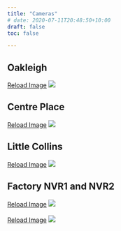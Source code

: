 ```yaml
---
title: "Cameras"
# date: 2020-07-11T20:48:50+10:00
draft: false
toc: false

---
```

<script type="text/javascript">
function reloadThisImage(id, imageURL) {
  var d = new Date();
  document.getElementById(id).src=imageURL+"?d="+d.getTime();
}
</script>

## Oakleigh
<!-- {{< figure src="http://oak-nvr.duckdns.org:8000/oak-nvr-image.jpeg" id="oak-nvr-image" >}} -->
<a href="javascript:reloadThisImage(`oak-nvr-image`, `http://oak-nvr.duckdns.org:8000/oak-nvr-image.jpeg`)">Reload Image</a>
<img src="http://oak-nvr.duckdns.org:8000/oak-nvr-image.jpeg" id="oak-nvr-image" />

## Centre Place
<!-- {{< figure src="http://b3cp.ddns.net:8000/cp-nvr-image.jpeg" >}}-->
<a href="javascript:reloadThisImage(`cp-nvr-image`,`http://b3cp.ddns.net:8000/cp-nvr-image.jpeg`)">Reload Image</a>
<img src="http://b3cp.ddns.net:8000/cp-nvr-image.jpeg" id="cp-nvr-image" />

## Little Collins
<!-- {{< figure src="http://b3lc.ddns.net:8000/lc-nvr-image.jpeg" >}}-->
<a href="javascript:reloadThisImage(`lc-nvr-image`,`http://b3lc.ddns.net:8000/lc-nvr-image.jpeg`)">Reload Image</a>
<img src="http://b3lc.ddns.net:8000/lc-nvr-image.jpeg" id="lc-nvr-image" />

## Factory NVR1 and NVR2
<!-- {{< figure src="http://b3fv.ddns.net:8000/nvr1-image.jpeg" >}}
{{< figure src="http://b3fv.ddns.net:8000/nvr2-image.jpeg" >}} -->
<a href="javascript:reloadThisImage(`fv-nvr1-image`,`http://b3fv.ddns.net:8000/nvr1-image.jpeg`)">Reload Image</a>
<img src="http://b3fv.ddns.net:8000/nvr1-image.jpeg" id="fv-nvr1-image" />
<br>
<br>
<a href="javascript:reloadThisImage(`fv-nvr2-image`,`http://b3fv.ddns.net:8000/nvr2-image.jpeg`)">Reload Image</a>
<img src="http://b3fv.ddns.net:8000/nvr2-image.jpeg" id="fv-nvr2-image" />


<!--<img src="http://oak-nvr.duckdns.org:8000/oak-nvr-image.jpeg" width="1280" height="720" />

{{< figure src="http://oak-nvr.duckdns.org:8000/oak-nvr-image.jpeg" title="Steve Francia" >}}

&nbsp;

Centre Place

<img src="http://b3cp.ddns.net:8000/cp-nvr-image.jpeg" width="1280" height="720" />

&nbsp;

Little Collins

<img src="https://unit-zero.myds.me/wordpress/wp-content/uploads/2020/01/coming-soon-1898936__340-300x188.jpg" width="1280" height="720"/>

&nbsp;

Factory

-->
